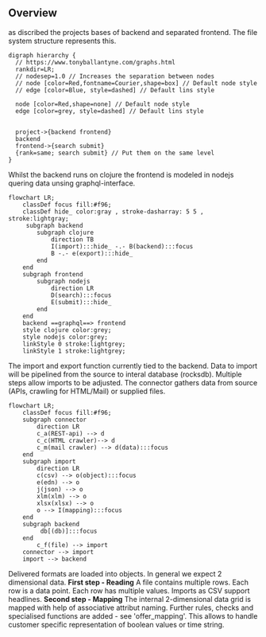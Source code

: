 ## Overview

as discribed the projects bases of backend and separated frontend. The file system structure represents this.

```graphviz
digraph hierarchy {
  // https://www.tonyballantyne.com/graphs.html
  rankdir=LR;
  // nodesep=1.0 // Increases the separation between nodes
  // node [color=Red,fontname=Courier,shape=box] // Default node style
  // edge [color=Blue, style=dashed] // Default lins style 

  node [color=Red,shape=none] // Default node style
  edge [color=grey, style=dashed] // Default lins style 


  project->{backend frontend}
  backend
  frontend->{search submit}
  {rank=same; search submit} // Put them on the same level
}
```

Whilst the backend runs on clojure the frontend is modeled in nodejs quering data unsing graphql-interface. 

```mermaid
flowchart LR;
    classDef focus fill:#f96;
    classDef hide_ color:gray , stroke-dasharray: 5 5 , stroke:lightgray;
     subgraph backend
        subgraph clojure
            direction TB
            I(import):::hide_ -.- B(backend):::focus
            B -.- e(export):::hide_
        end
    end
    subgraph frontend
        subgraph nodejs
            direction LR
            D(search):::focus
            E(submit):::hide_
        end
    end
    backend ==graphql==> frontend
    style clojure color:grey;
    style nodejs color:grey;
    linkStyle 0 stroke:lightgrey;
    linkStyle 1 stroke:lightgrey;
```
The import and export function currently tied to the backend. Data to import will be pipelined from the source to interal database (rocksdb). Multiple steps allow imports to be adjusted. The connector gathers data from source (APIs, crawling for HTML/Mail) or supplied files. 

```mermaid
flowchart LR;
    classDef focus fill:#f96;
    subgraph connector
        direction LR
        c_a(REST-api) --> d 
        c_c(HTML crawler)--> d
        c_m(mail crawler) --> d(data):::focus
    end
    subgraph import
        direction LR
        c(csv) --> o(object):::focus
        e(edn) --> o
        j(json) --> o
        xlm(xlm) --> o
        xlsx(xlsx) --> o
        o --> I(mapping):::focus
    end
    subgraph backend
         db[(db)]:::focus 
    end
        c_f(file) --> import
    connector --> import
    import --> backend
```

Delivered formats are loaded into objects. In general we expect 2 dimensional data. **First step - Reading** A file contains multiple rows. Each row is a data point. Each row has multiple values. Imports as CSV support headlines. **Second step - Mapping** The internal 2-dimensional data grid is mapped with help of associative attribut naming. Further rules, checks and specialised functions are added - see 'offer_mapping'. This allows to handle customer specific representation of boolean values or time string.




